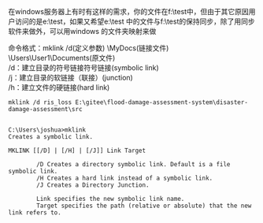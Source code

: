 在windows服务器上有时有这样的需求，你的文件在f:\test中，但由于其它原因用户访问的是e:\test，如果又希望e:\test 中的文件与f:\test的保持同步，除了用同步软件来做外，可以用windows 的文件夹映射来做

命令格式：mklink /d(定义参数) \MyDocs(链接文件) \Users\User1\Documents(原文件)  
/d：建立目录的符号链接符号链接(symbolic link)  
/j：建立目录的软链接（联接）(junction)  
/h：建立文件的硬链接(hard link)

```shell
mklink /d ris_loss E:\gitee\flood-damage-assessment-system\disaster-damage-assessment\src


C:\Users\joshua>mklink
Creates a symbolic link.

MKLINK [[/D] | [/H] | [/J]] Link Target

        /D Creates a directory symbolic link. Default is a file symbolic link.
        /H Creates a hard link instead of a symbolic link.
        /J Creates a Directory Junction.
      
        Link specifies the new symbolic link name. 
        Target specifies the path (relative or absolute) that the new link refers to.

```